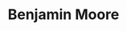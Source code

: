 ---
title: "Benjamin Moore"
url: /chicago/benjamin-moore-south-south-chicago-avenue/
shop: Farben
---